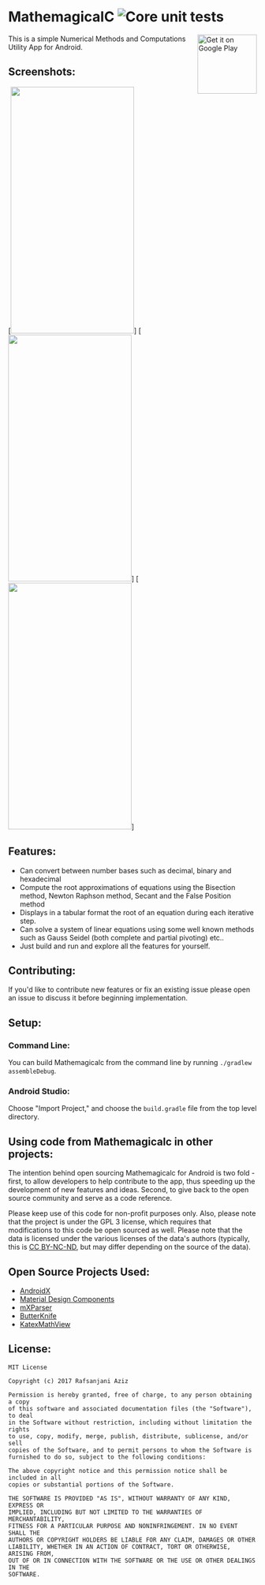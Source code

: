 # MathemagicalC  ![Core unit tests](https://github.com/rafsanjani/Numericals-Android/workflows/Core%20unit%20tests/badge.svg)

[<img align="right" alt="Get it on Google Play" height="120" src="https://play.google.com/intl/en_us/badges/images/generic/en_badge_web_generic.png">](https://play.google.com/store/apps/details?id=com.foreverrafs.numericals)

This is a simple Numerical Methods and Computations Utility App for Android.

## Screenshots:
[<img height="500" width="250" src="https://github.com/rafsanjani/Numericals-Android/blob/master/app/screenshots/Screenshot_1564344442.png">]
[<img height="500" width="250" src="https://github.com/rafsanjani/Numericals-Android/blob/master/app/screenshots/Screenshot_1564344447.png">]
[<img height="500" width="250" src="https://github.com/rafsanjani/Numericals-Android/blob/master/app/screenshots/Screenshot_1564344486.png">]




## Features:
* Can convert between number bases such as decimal, binary and hexadecimal
* Compute the root approximations of equations using the Bisection method, Newton Raphson method, Secant and the False Position method
* Displays in a tabular format the root of an equation during each iterative step.
* Can solve a system of linear equations using some well known methods such as Gauss Seidel (both complete and partial pivoting) etc..
* Just build and run and explore all the features for yourself. 

## Contributing:

If you'd like to contribute new features or fix an existing issue please open an issue to discuss it before beginning implementation.


## Setup:

### Command Line:

You can build Mathemagicalc from the command line by running `./gradlew assembleDebug`.

### Android Studio:

Choose "Import Project," and choose the `build.gradle` file from the top level directory.

## Using code from Mathemagicalc in other projects:

The intention behind open sourcing Mathemagicalc for Android is two fold - first, to allow developers to help contribute to the app, thus speeding up the development of new features and ideas. Second, to give back to the open source community and serve as a code reference.

Please keep use of this code for non-profit purposes only. Also, please note that the project is under the GPL 3 license, which requires that modifications to this code be open sourced as well. Please note that the data is licensed under the various licenses of the data's authors (typically, this is [CC BY-NC-ND](https://creativecommons.org/licenses/by-nc-nd/2.0/), but may differ depending on the source of the data).


## Open Source Projects Used:

* [AndroidX](https://developer.android.com/jetpack/androidx/)
* [Material Design Components](https://github.com/material-components/material-components-android)
* [mXParser](https://github.com/mariuszgromada/mXparser)
* [ButterKnife](https://github.com/JakeWharton/butterknife)
* [KatexMathView]()


License:
-------
  
    MIT License

    Copyright (c) 2017 Rafsanjani Aziz

    Permission is hereby granted, free of charge, to any person obtaining a copy
    of this software and associated documentation files (the "Software"), to deal
    in the Software without restriction, including without limitation the rights
    to use, copy, modify, merge, publish, distribute, sublicense, and/or sell
    copies of the Software, and to permit persons to whom the Software is
    furnished to do so, subject to the following conditions:

    The above copyright notice and this permission notice shall be included in all
    copies or substantial portions of the Software.

    THE SOFTWARE IS PROVIDED "AS IS", WITHOUT WARRANTY OF ANY KIND, EXPRESS OR
    IMPLIED, INCLUDING BUT NOT LIMITED TO THE WARRANTIES OF MERCHANTABILITY,
    FITNESS FOR A PARTICULAR PURPOSE AND NONINFRINGEMENT. IN NO EVENT SHALL THE
    AUTHORS OR COPYRIGHT HOLDERS BE LIABLE FOR ANY CLAIM, DAMAGES OR OTHER
    LIABILITY, WHETHER IN AN ACTION OF CONTRACT, TORT OR OTHERWISE, ARISING FROM,
    OUT OF OR IN CONNECTION WITH THE SOFTWARE OR THE USE OR OTHER DEALINGS IN THE
    SOFTWARE.


